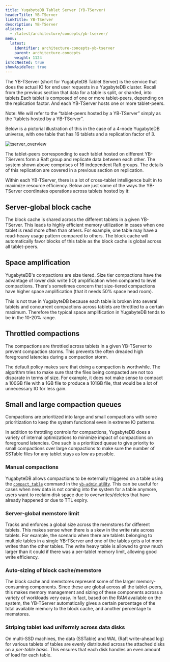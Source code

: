 ```yaml
---
title: YugabyteDB Tablet Server (YB-TServer)
headerTitle: YB-TServer
linkTitle: YB-TServer
description: YB-TServer
aliases:
  - /latest/architecture/concepts/yb-tserver/
menu:
  latest:
    identifier: architecture-concepts-yb-tserver
    parent: architecture-concepts
    weight: 1124
isTocNested: true
showAsideToc: true
---
```


The YB-TServer (short for YugabyteDB Tablet Server) is the service that does the actual IO for end
user requests in a YugabyteDB cluster. Recall from the previous section that data for a table is split, or sharded, into tablets.Each tablet is composed of one or more tablet-peers, depending on the replication factor. And each YB-TServer hosts one or more tablet-peers.

Note: We will refer to the “tablet-peers hosted by a YB-TServer” simply as the “tablets hosted by a
YB-TServer”.

Below is a pictorial illustration of this in the case of a 4-node YugabyteDB universe, with one table
that has 16 tablets and a replication factor of 3.

![tserver_overview](/images/architecture/tserver_overview.png)

The tablet-peers corresponding to each tablet hosted on different YB-TServers form a Raft group and
replicate data between each other. The system shown above comprises of 16 independent Raft groups.
The details of this replication are covered in a previous section on replication.

Within each YB-TServer, there is a lot of cross-tablet intelligence built in to maximize resource
efficiency. Below are just some of the ways the YB-TServer coordinates operations across tablets
hosted by it:

## Server-global block cache

The block cache is shared across the different tablets in a given
YB-TServer. This leads to highly efficient memory utilization in cases when one tablet is read more
often than others. For example, one table may have a read-heavy usage pattern compared to
others. The block cache will automatically favor blocks of this table as the block cache is global
across all tablet-peers.

## Space amplification

YugabyteDB's compactions are size tiered.
Size tier compactions have the advantage of lower disk write (IO) amplification when compared to level compactions.
There's sometimes concern that size-tiered compactions have higher space amplification (that it needs 50% space head room).

This is not true in YugabyteDB because each table is broken into several tablets and concurrent compactions across
tablets are throttled to a certain maximum. Therefore the typical space amplification in YugabyteDB tends to be in the 10-20% range.

## Throttled compactions

The compactions are throttled across tablets in a given YB-TServer to
prevent compaction storms. This prevents the often dreaded high foreground latencies during a
compaction storm.

The default policy makes sure that doing a compaction is worthwhile.
The algorithm tries to make sure that the files being compacted are not too disparate in terms of size.
For example, it does not make sense to compact a 100GB file with a 1GB file to produce a 101GB file, 
that would be a lot of unnecessary IO for less gain.

## Small and large compaction queues

Compactions are prioritized into large and small compactions with
some prioritization to keep the system functional even in extreme IO patterns.

In addition to throttling controls for compactions, YugabyteDB does a variety
of internal optimizations to minimize impact of compactions on foreground latencies.
One such is a prioritized queue to give priority to small compactions over large compactions
to make sure the number of SSTable files for any tablet stays as low as possible.

### Manual compactions

YugabyteDB allows compactions to be externally triggered on a table using the [`compact_table`](../../../admin/yb-admin/#compact-table) command in the [`yb-admin` utility](../../../admin/yb-admin).
This can be useful for cases when new data is not coming into the system for a table anymore,
users want to reclaim disk space due to overwrites/deletes that have already happened or due to TTL expiry.

### Server-global memstore limit

Tracks and enforces a global size across the memstores for
different tablets. This makes sense when there is a skew in the write rate across tablets. For
example, the scenario when there are tablets belonging to multiple tables in a single YB-TServer and
one of the tables gets a lot more writes than the other tables. The write heavy table is allowed to
grow much larger than it could if there was a per-tablet memory limit, allowing good write efficiency.

### Auto-sizing of block cache/memstore

The block cache and memstores represent some of the larger
memory-consuming components. Since these are global across all the tablet-peers, this makes memory
management and sizing of these components across a variety of workloads very easy. In fact, based on
the RAM available on the system, the YB-TServer automatically gives a certain percentage of the
total available memory to the block cache, and another percentage to memstores.

### Striping tablet load uniformly across data disks

On multi-SSD machines, the data (SSTable) and
WAL (Raft write-ahead log) for various tablets of tables are evenly distributed across the attached
disks on a *per-table basis*. This ensures that each disk handles an even amount of load for each
table.
